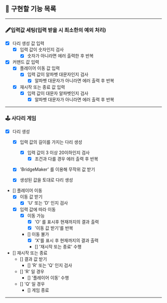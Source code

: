 ## 🚀 구현할 기능 목록

---
### 🖋입력값 세팅(입력 받을 시 최소한의 예외 처리)
- [X] 다리 생성 값 입력 
  - [X] 입력 값이 숫자인지 검사
    - [X] 숫자가 아니라면 에러 출력한 후 반복
- [X] 커맨드 값 입력
  - [X] 플레이어 이동 값 입력
    - [X] 입력 값이 알파벳 대문자인지 검사
      - [X] 알파벳 대문자가 아니라면 에러 출력 후 반복
  - [X] 재시작 또는 종료 값 입력
    - [X] 입력 값이 대문자 알파벳인지 검사
      - [X] 알파벳 대문자가 아니라면 에러 출력 후 반복
---
### 🕹 사다리 게임
- [X] 다리 생성
  - [X] 입력 값의 길이를 가지는 다리 생성
    - [X] 입력 값이 3 이상 20이하인지 검사
      - [X] 조건과 다를 경우 에러 출력 후 반복
  - [X] 'BridgeMaker' 를 이용해 무작위 값 받기
  - [X] 생성된 값을 토대로 다리 생성


- [] 플레이어 이동
  - [X] 이동 값 받기
    - [X] 'U' 또는 'D' 인지 검사
  - [X] 입력 값에 따라 이동
    - [X] 이동 가능
      - [X] 'O' 를 표시후 현재까지의 결과 출력
      - [X] '이동 값 받기'를 반복
    - [] 이동 불가
      - [X] 'X'를 표시 후 현재까지의 결과 출력
      - [] '재시작 또는 종료' 수행


- [] 재시작 또는 종료
  - [] 결과 값 받기
    - [] 'R' 또는 'Q' 인지 검사
  - [] 'R' 일 경우
    - [] '플레이어 이동' 수행
  - [] 'Q' 일 경우
    - [] 게임 종료
---
